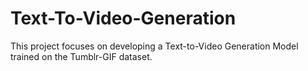 # Text-To-Video-Generation
This project focuses on developing a Text-to-Video Generation Model trained on the Tumblr-GIF dataset.
